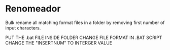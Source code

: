 # Renomeador
Bulk rename all matching format files in a folder by removing first number of input characters.

PUT THE .bat FILE INSIDE FOLDER
CHANGE FILE FORMAT IN .BAT SCRIPT
CHANGE THE "INSERTNUM" TO INTERGER VALUE


